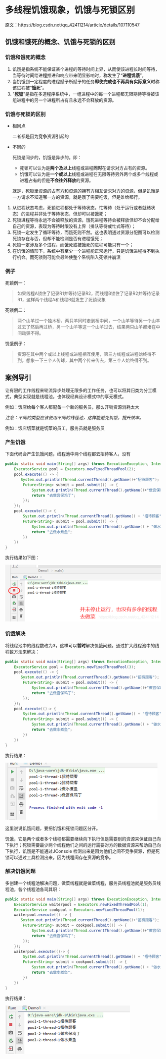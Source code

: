# 多线程饥饿现象，饥饿与死锁区别

原文：https://blog.csdn.net/qq_42411214/article/details/107110547



## 饥饿和饿死的概念、饥饿与死锁的区别



### 饥饿和饿死的概念

1. 饥饿是指系统不能保证某个进程的等待时间上界，从而使该进程长时间等待，当等待时间给进程推进和响应带来明显影响时，称发生了“**进程饥饿**”。
2. 当饥饿到一定程度的进程赋予所赋予的任务**即使完成也不再具有实际意义**时称该进程被“**饿死**”。
3. "**[死锁](./DeadLock.md)**"是指在多道程序系统中，一组进程中的每一个进程都无限期待等待被该组进程中的另一个进程所占有且永远不会释放的资源。

### 饥饿与死锁的区别

* 相同点

  二者都是因为竞争资源引起的

* 不同的

  死锁是同步的，饥饿是异步的。即：

  * 死锁可以认为是**两个及以上**线程或进程**同时**在请求对方占有的资源。
  * 饥饿可以认为是**一个或以上**线程或进程在无限等待另外两个或多个线程或进程占有的但是**不会往外释放**的资源。

  就是，死锁里资源的占有方和资源的拥有方相互请求对方的资源，但是饥饿是一方请求不知道哪一方的资源，就是饿了需要吃饭，但是谁给都行。

1. 从进程状态考虑，死锁进程都处于等待状态，忙等待（处于运行或者就绪状态）的进程并非处于等待状态，但却可以被饿死；
2. 死锁进程等待永远不会被释放的资源，饿死进程等待会被释放但却不会分配给自己的资源，表现为等待时限没有上界（排队等待或忙式等待）；
3. 死锁一定发生了循环等待，而饿死则不然。这也表明通过资源分配图可以检测死锁存在与否，但却不能检测是否有进程饿死；
4. 死锁一定涉及多个进程，而饿死或被饿死的进程可能只有一个；
5. 在饥饿的情形下，系统中有至少一个进程能正常运行，只是饥饿进程得不到执行机会。而死锁则可能会最终使整个系统陷入死锁并崩溃

### 例子

死锁例一：

> 如果线程A锁住了记录R1并等待记录R2，而线程B锁住了记录R2并等待记录R1，这样两个线程A和线程B就发生了死锁现象

死锁例二：

> 两个山羊过一个独木桥，两只羊同时走到桥中间，一个山羊等待另一个山羊过去了然后再过桥，另一个山羊等这一个山羊过去，结果两只山羊都堵在中间动弹不得。

饥饿例子：

> 资源在其中两个或以上线程或进程相互使用，第三方线程或进程始终得不到。想象一下三个人传球，其中两个传来传去，第三个人始终得不到。



## 案例导引

让有限的工作线程来轮流异步处理无限多的工作任务，也可以将其归类为分工模式，典型实现就是线程池，也体现经典设计模式中的享元模式。

例如：饭店给每个客人都配备一个新的服务员，那么开销资源消耗太大

*注意：不同的类型应该使用不同的线程池，这样能避免饥饿，提升效率。*

例如：饭店切菜就是切菜的员工，服务员就是服务员



### 产生饥饿

下面代码会产生饥饿问题，线程池中两个线程都去招待客人，没有

```java
public static void main(String[] args) throws ExecutionException, InterruptedException {
    ExecutorService pool = Executors.newFixedThreadPool(2);
    pool.execute(() -> {
       System.out.println(Thread.currentThread().getName()+"招待顾客");
        Future<String> submit = pool.submit(() -> {
            System.out.println(Thread.currentThread().getName()+"做宫保鸡丁");
            return "去做宫保鸡丁";
        });
    });
    pool.execute(()-> {
        System.out.println(Thread.currentThread().getName() + "招待顾客");
        Future<String> submit = pool.submit(() -> {
            System.out.println(Thread.currentThread().getName() + "做水煮鱼");
            return "去做水煮鱼";
        })
    })
}
```

执行结果如下图：

![1](.\images\Hungry\1.png)



### 饥饿解决

将线程池中的线程数改为3，这样可以**暂时**解决饥饿问题。通过扩大线程池中的线程数方法来解决：

```java
public static void main(String[] args) throws ExecutionException, InterruptedException {
    ExecutorService pool = Executors.newFixedThreadPool(3);
    pool.execute(() -> {
       System.out.println(Thread.currentThread().getName()+"招待顾客");
        Future<String> submit = pool.submit(() -> {
            System.out.println(Thread.currentThread().getName()+"做宫保鸡丁");
            return "去做宫保鸡丁";
        });
    });
    pool.execute(()-> {
        System.out.println(Thread.currentThread().getName() + "招待顾客");
        Future<String> submit = pool.submit(() -> {
            System.out.println(Thread.currentThread().getName() + "做水煮鱼");
            return "去做水煮鱼";
        })
    })
}
```

执行结果：

![2](.\images\Hungry\2.png)

这里说说饥饿问题，要把饥饿和死锁问题区分开。

饥饿，它是两个或者多个线程都需要继续向下执行但是需要别的资源来保证自己向下执行；死锁需要最少两个线程他们之间的运行需要对方的数据资源来帮助自己向下执行，饥饿是不能通过JConsole 检测出来是因为他们之间不竞争资源，但是死锁可以通过工具检测出来，因为线程间存在资源的竞争。



### 解决饥饿问题

多创建一个线程池解决问题，做菜线程就是做菜线程，服务员线程池就是服务员线程池，各个线程池各司其职：

```java
public static void main(String[] args) throws ExecutionException, InterruptedException {
    ExecutorService waiterpool = Executors.newFixedThreadPool(1);
    ExecutorService cookpool = Executors.newFixedThreadPool(1);
    waiterpool.execute(() -> {
       System.out.println(Thread.currentThread().getName()+"招待顾客");
        Future<String> submit = cookpool.submit(() -> {
            System.out.println(Thread.currentThread().getName()+"做宫保鸡丁");
            return "去做宫保鸡丁";
        });
    });
    waiterpool.execute(()-> {
        System.out.println(Thread.currentThread().getName() + "招待顾客");
        Future<String> submit = cookpool.submit(() -> {
            System.out.println(Thread.currentThread().getName() + "做水煮鱼");
            return "去做水煮鱼";
        })
    })
}
```

执行结果：

![3](.\images\Hungry\3.png)

